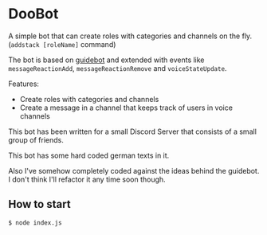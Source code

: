 # DooBot

A simple bot that can create roles with categories and channels on the fly. (`addstack [roleName]` command)

The bot is based on [guidebot](https://github.com/AnIdiotsGuide/guidebot/) and extended with events like `messageReactionAdd`, `messageReactionRemove` and `voiceStateUpdate`.

Features:

-   Create roles with categories and channels
-   Create a message in a channel that keeps track of users in voice channels

This bot has been written for a small Discord Server that consists of a small group of friends.

This bot has some hard coded german texts in it.

Also I've somehow completely coded against the ideas behind the guidebot.
I don't think I'll refactor it any time soon though.

## How to start

```
$ node index.js
```

